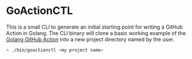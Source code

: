 # GoActionCTL

This is a small CLI to generate an initial starting point for writing a GitHub Action in Golang.
The CLI binary will clone a basic working example of the [Golang GitHub Action](https://github.com/trentrosenbaum/my-golang-action) 
into a new project directory named by the user.

```sh
> ./bin/goactionctl <my project name>
```

